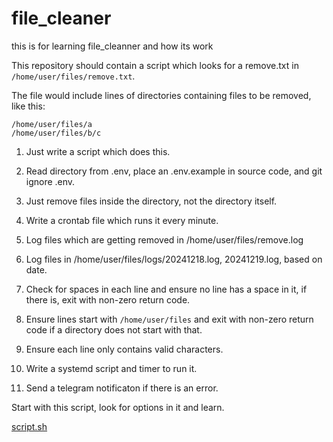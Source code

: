 # file_cleaner
this is for learning file_cleanner and how its work

This repository should contain a script which looks for a remove.txt in `/home/user/files/remove.txt`.

The file would include lines of directories containing files to be removed, like this:

```
/home/user/files/a
/home/user/files/b/c
```

1) Just write a script which does this.

2) Read directory from .env, place an .env.example in source code, and git ignore .env.

3) Just remove files inside the directory, not the directory itself.

4) Write a crontab file which runs it every minute.

5) Log files which are getting removed in /home/user/files/remove.log

6) Log files in /home/user/files/logs/20241218.log, 20241219.log, based on date.

7) Check for spaces in each line and ensure no line has a space in it, if there is, exit with non-zero return code.

8) Ensure lines start with `/home/user/files` and exit with non-zero return code if a directory does not start with that.

9) Ensure each line only contains valid characters.

10) Write a systemd script and timer to run it.

11) Send a telegram notificaton if there is an error.

Start with this script, look for options in it and learn.

[script.sh](https://gist.github.com/aminvakil/6fba2c389b57c7dab0cdb2009f50c8e2)

